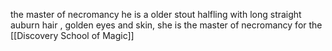 the master of necromancy
he is a older stout halfling with long straight auburn hair , golden eyes and skin, she is the master of necromancy for the [[Discovery School of Magic]]